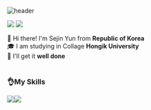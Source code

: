 ![header](https://capsule-render.vercel.app/api?type=wave&color=auto&height=300&section=header&text=welcome&fontSize=90)

<a href="http://instagram.com/ssjjjnn._.0"/><img src="https://img.shields.io/badge/Instagram-E4405F?style=flat-square&logo=Instagram&logoColor=white"/></a> <a href="https://play.google.com/store/apps/dev?id=6863442776728043981"/><img src="https://img.shields.io/badge/Android-3DDC84?style=flat-square&logo=Android&logoColor=white"/></a>

🙌 Hi there! I'm Sejin Yun from <b>Republic of Korea</b><br>
🎓 I am studying in Collage <b>Hongik University</b><br>
🔆 I'll get it <b>well done</b>
<br>
<br>
<h3>👌My Skills </h3>

<img src="https://img.shields.io/badge/C++-00599C?style=flat-square&logo=C&logoColor=white"/><img src="https://img.shields.io/badge/Python-3776AB?style=flat-square&logo=Python&logoColor=white"/>


